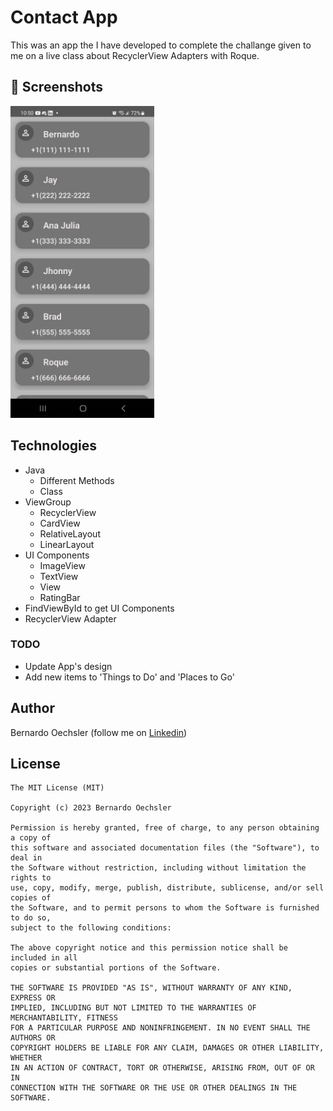 # Contact App
This was an app the I have developed to complete the challange given to me on a live class about RecyclerView Adapters with Roque.

## :camera_flash: Screenshots
<!-- You can add more screenshots here if you like -->
<img src="ContactApp.jpg" width="230">&emsp;

## Technologies
* Java
  - Different Methods
  - Class
* ViewGroup
    * RecyclerView
    * CardView
    * RelativeLayout
    * LinearLayout
* UI Components
  - ImageView
  - TextView
  - View
  - RatingBar
* FindViewById to get UI Components
* RecyclerView Adapter


### TODO
- Update App's design
- Add new items to 'Things to Do' and 'Places to Go'

## Author
Bernardo Oechsler (follow me on [Linkedin](https://www.linkedin.com/in/bernardo-oechsler-b84995194))

## License
```
The MIT License (MIT)

Copyright (c) 2023 Bernardo Oechsler

Permission is hereby granted, free of charge, to any person obtaining a copy of
this software and associated documentation files (the "Software"), to deal in
the Software without restriction, including without limitation the rights to
use, copy, modify, merge, publish, distribute, sublicense, and/or sell copies of
the Software, and to permit persons to whom the Software is furnished to do so,
subject to the following conditions:

The above copyright notice and this permission notice shall be included in all
copies or substantial portions of the Software.

THE SOFTWARE IS PROVIDED "AS IS", WITHOUT WARRANTY OF ANY KIND, EXPRESS OR
IMPLIED, INCLUDING BUT NOT LIMITED TO THE WARRANTIES OF MERCHANTABILITY, FITNESS
FOR A PARTICULAR PURPOSE AND NONINFRINGEMENT. IN NO EVENT SHALL THE AUTHORS OR
COPYRIGHT HOLDERS BE LIABLE FOR ANY CLAIM, DAMAGES OR OTHER LIABILITY, WHETHER
IN AN ACTION OF CONTRACT, TORT OR OTHERWISE, ARISING FROM, OUT OF OR IN
CONNECTION WITH THE SOFTWARE OR THE USE OR OTHER DEALINGS IN THE SOFTWARE.
